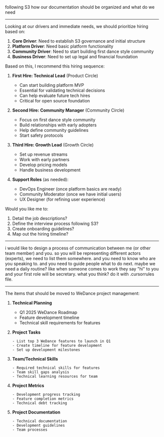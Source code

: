 following S3 how our documentation should be organized and what do we need

---

Looking at our drivers and immediate needs, we should prioritize hiring based on:

1. **Core Driver**: Need to establish S3 governance and initial structure
2. **Platform Driver**: Need basic platform functionality
3. **Community Driver**: Need to start building first dance style community
4. **Business Driver**: Need to set up legal and financial foundation

Based on this, I recommend this hiring sequence:

1. **First Hire: Technical Lead** (Product Circle)

   - Can start building platform MVP
   - Essential for validating technical decisions
   - Can help evaluate future tech hires
   - Critical for open source foundation

2. **Second Hire: Community Manager** (Community Circle)

   - Focus on first dance style community
   - Build relationships with early adopters
   - Help define community guidelines
   - Start safety protocols

3. **Third Hire: Growth Lead** (Growth Circle)

   - Set up revenue streams
   - Work with early partners
   - Develop pricing models
   - Handle business development

4. **Support Roles** (as needed):
   - DevOps Engineer (once platform basics are ready)
   - Community Moderator (once we have initial users)
   - UX Designer (for refining user experience)

Would you like me to:

1. Detail the job descriptions?
2. Define the interview process following S3?
3. Create onboarding guidelines?
4. Map out the hiring timeline?

---

i would like to design a process of communication between me (or other team member) and you. so you will be representing different actors (experts), we need to list them somewhere. and you need to know who are you speaking to. and you need to guide people what to do next. maybe we need a daily routine? like when someone comes to work they say "hi" to you and your first role will be secretary. what you think? do it with .cursorrules file.

---

The items that should be moved to WeDance project management:

1. **Technical Planning**

   - Q1 2025 WeDance Roadmap
   - Feature development timeline
   - Technical skill requirements for features

2. **Project Tasks**

   ```
   - List top 3 WeDance features to launch in Q1
   - Create timeline for feature development
   - Set up development milestones
   ```

3. **Team/Technical Skills**

   ```
   - Required technical skills for features
   - Team skill gaps analysis
   - Technical learning resources for team
   ```

4. **Project Metrics**

   ```
   - Development progress tracking
   - Feature completion metrics
   - Technical debt tracking
   ```

5. **Project Documentation**
   ```
   - Technical documentation
   - Development guidelines
   - Team processes
   ```
